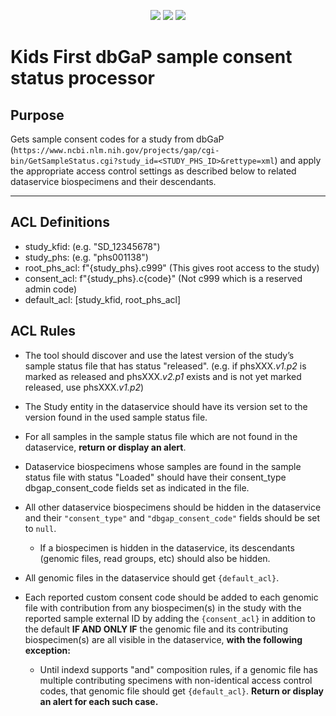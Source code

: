 <p align="center">
  <a href="https://github.com/kids-first/kf-update-dbgap-consent/blob/master/LICENSE"><img src="https://img.shields.io/github/license/kids-first/kf-update-dbgap-consent.svg?style=for-the-badge"></a>
  <a href="https://circleci.com/gh/kids-first/kf-update-dbgap-consent"><img src="https://img.shields.io/circleci/project/github/kids-first/kf-update-dbgap-consent.svg?style=for-the-badge"></a>
  <a href="https://github.com/psf/black"><img src="https://img.shields.io/badge/code%20style-black-000000.svg?style=for-the-badge"></a>
</p>

# Kids First dbGaP sample consent status processor

## Purpose

Gets sample consent codes for a study from dbGaP (`https://www.ncbi.nlm.nih.gov/projects/gap/cgi-bin/GetSampleStatus.cgi?study_id=<STUDY_PHS_ID>&rettype=xml`) and apply the appropriate access control settings as described below to related dataservice biospecimens and their descendants.

---

## ACL Definitions

* study_kfid: (e.g. "SD_12345678")
* study_phs: (e.g. "phs001138")
* root_phs_acl: f"{study_phs}.c999" (This gives root access to the study)
* consent_acl: f"{study_phs}.c{code}" (Not c999 which is a reserved admin code)
* default_acl: [study_kfid, root_phs_acl]

## ACL Rules

* The tool should discover and use the latest version of the study’s sample
  status file that has status "released". (e.g. if phsXXX.*v1.p2* is marked as
  released and phsXXX.*v2.p1* exists and is not yet marked released, use
  phsXXX.*v1.p2*)

* The Study entity in the dataservice should have its version set to the
  version found in the used sample status file.

* For all samples in the sample status file which are not found in the
  dataservice, **return or display an alert**.

* Dataservice biospecimens whose samples are found in the sample status file
  with status "Loaded" should have their consent_type dbgap_consent_code fields
  set as indicated in the file.

* All other dataservice biospecimens should be hidden in the dataservice and
  their `"consent_type"` and `"dbgap_consent_code"` fields should be set to
  `null`.

    * If a biospecimen is hidden in the dataservice, its descendants (genomic
      files, read groups, etc) should also be hidden.

* All genomic files in the dataservice should get `{default_acl}`.

* Each reported custom consent code should be added to each genomic file with
  contribution from any biospecimen(s) in the study with the reported sample
  external ID by adding the `{consent_acl}` in addition to the default **IF AND
  ONLY IF** the genomic file and its contributing biospecimen(s) are all
  visible in the dataservice, **with the following exception:**

    * Until indexd supports "and" composition rules, if a genomic file has
      multiple contributing specimens with non-identical access control codes,
      that genomic file should get `{default_acl}`. **Return or display an
      alert for each such case.**
